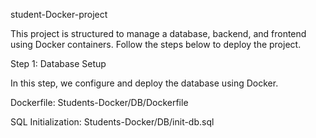 student-Docker-project

This project is structured to manage a database, backend, and frontend using Docker containers. Follow the steps below to deploy the project.

Step 1: Database Setup

In this step, we configure and deploy the database using Docker.

Dockerfile: Students-Docker/DB/Dockerfile


SQL Initialization: Students-Docker/DB/init-db.sql



